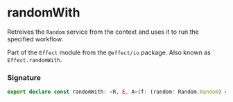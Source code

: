 # randomWith

Retreives the `Random` service from the context and uses it to run the
specified workflow.

Part of the `Effect` module from the `@effect/io` package. Also known as `Effect.randomWith`.

### Signature

```typescript
export declare const randomWith: <R, E, A>(f: (random: Random.Random) => Effect<R, E, A>) => Effect<R, E, A>
```
